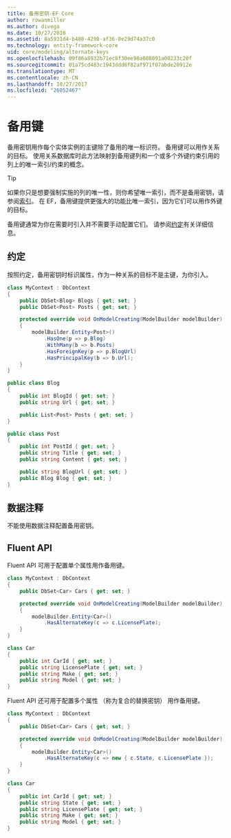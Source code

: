 ```yaml
---
title: 备用密钥-EF Core
author: rowanmiller
ms.author: divega
ms.date: 10/27/2016
ms.assetid: 8a5931d4-b480-4298-af36-0e29d74a37c0
ms.technology: entity-framework-core
uid: core/modeling/alternate-keys
ms.openlocfilehash: 09f86a8932b71ec8f30ee90a088091a00233c20f
ms.sourcegitcommit: 01a75cd483c1943ddd6f82af971f07abde20912e
ms.translationtype: MT
ms.contentlocale: zh-CN
ms.lasthandoff: 10/27/2017
ms.locfileid: "26052467"
---
```

# <a name="alternate-keys"></a>备用键

备用密钥用作每个实体实例的主键除了备用的唯一标识符。 备用键可以用作关系的目标。 使用关系数据库时此方法映射到备用键列和一个或多个外键约束引用的列上的唯一索引/约束的概念。

> [!TIP]  
> 如果你只是想要强制实施的列的唯一性，则你希望唯一索引，而不是备用密钥，请参阅[索引](indexes.md)。 在 EF，备用键提供更强大的功能比唯一索引，因为它们可以用作外键的目标。

备用键通常为你在需要时引入并不需要手动配置它们。 请参阅[约定](#conventions)有关详细信息。

## <a name="conventions"></a>约定

按照约定，备用密钥时标识属性，作为一种关系的目标不是主键，为你引入。

<!-- [!code-csharp[Main](samples/core/Modeling/Conventions/Samples/AlternateKey.cs?highlight=12)] -->
``` csharp
class MyContext : DbContext
{
    public DbSet<Blog> Blogs { get; set; }
    public DbSet<Post> Posts { get; set; }

    protected override void OnModelCreating(ModelBuilder modelBuilder)
    {
        modelBuilder.Entity<Post>()
            .HasOne(p => p.Blog)
            .WithMany(b => b.Posts)
            .HasForeignKey(p => p.BlogUrl)
            .HasPrincipalKey(b => b.Url);
    }
}

public class Blog
{
    public int BlogId { get; set; }
    public string Url { get; set; }

    public List<Post> Posts { get; set; }
}

public class Post
{
    public int PostId { get; set; }
    public string Title { get; set; }
    public string Content { get; set; }

    public string BlogUrl { get; set; }
    public Blog Blog { get; set; }
}
```

## <a name="data-annotations"></a>数据注释

不能使用数据注释配置备用密钥。

## <a name="fluent-api"></a>Fluent API

Fluent API 可用于配置单个属性用作备用键。

<!-- [!code-csharp[Main](samples/core/Modeling/FluentAPI/Samples/AlternateKeySingle.cs?highlight=7,8)] -->
``` csharp
class MyContext : DbContext
{
    public DbSet<Car> Cars { get; set; }

    protected override void OnModelCreating(ModelBuilder modelBuilder)
    {
        modelBuilder.Entity<Car>()
            .HasAlternateKey(c => c.LicensePlate);
    }
}

class Car
{
    public int CarId { get; set; }
    public string LicensePlate { get; set; }
    public string Make { get; set; }
    public string Model { get; set; }
}
```

Fluent API 还可用于配置多个属性 （称为复合的替换密钥） 用作备用键。

<!-- [!code-csharp[Main](samples/core/Modeling/FluentAPI/Samples/AlternateKeyComposite.cs?highlight=7,8)] -->
``` csharp
class MyContext : DbContext
{
    public DbSet<Car> Cars { get; set; }

    protected override void OnModelCreating(ModelBuilder modelBuilder)
    {
        modelBuilder.Entity<Car>()
            .HasAlternateKey(c => new { c.State, c.LicensePlate });
    }
}

class Car
{
    public int CarId { get; set; }
    public string State { get; set; }
    public string LicensePlate { get; set; }
    public string Make { get; set; }
    public string Model { get; set; }
}
```
